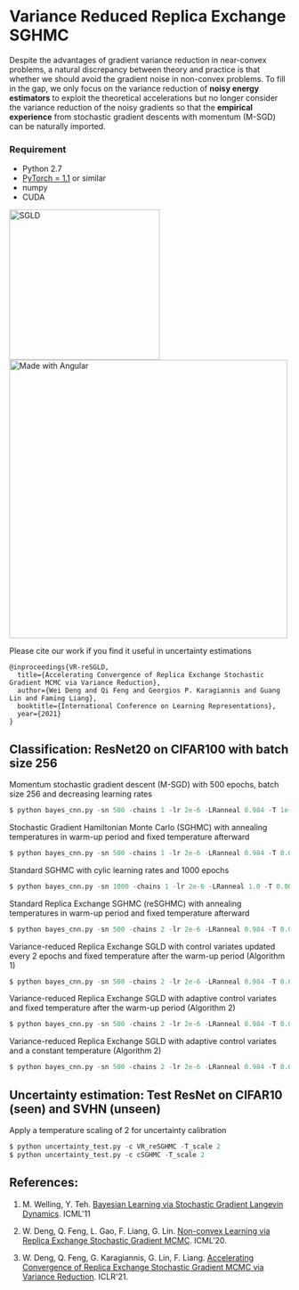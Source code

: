 # Variance Reduced Replica Exchange SGHMC

Despite the advantages of gradient variance reduction in near-convex problems, a natural discrepancy between theory and practice is that whether we should avoid the gradient noise in non-convex problems. To fill in the gap, we only focus on the variance reduction of **noisy energy estimators** to exploit the theoretical accelerations but no longer consider the variance reduction of the noisy gradients so that the **empirical experience** from stochastic gradient descents with momentum (M-SGD) can be naturally imported.


### Requirement
* Python 2.7
* [PyTorch = 1.1](https://pytorch.org/) or similar
* numpy
* CUDA 


<p float="left">
  <img src="output/SGLD.gif" width="270" title="SGLD"/>
  <img src="output/reSGLD_vs_VR_reSGLD.gif" width="500" alt="Made with Angular" title="Angular" /> 
</p>


Please cite our work if you find it useful in uncertainty estimations

```
@inproceedings{VR-reSGLD,
  title={Accelerating Convergence of Replica Exchange Stochastic Gradient MCMC via Variance Reduction},
  author={Wei Deng and Qi Feng and Georgios P. Karagiannis and Guang Lin and Faming Liang},
  booktitle={International Conference on Learning Representations},
  year={2021}
}
```



## Classification: ResNet20 on CIFAR100 with batch size 256

Momentum stochastic gradient descent (M-SGD) with 500 epochs, batch size 256 and decreasing learning rates
```python
$ python bayes_cnn.py -sn 500 -chains 1 -lr 2e-6 -LRanneal 0.984 -T 1e-300  -burn 0.6 
```


Stochastic Gradient Hamiltonian Monte Carlo (SGHMC) with annealing temperatures in warm-up period and fixed temperature afterward
```python
$ python bayes_cnn.py -sn 500 -chains 1 -lr 2e-6 -LRanneal 0.984 -T 0.01 -Tanneal 1.02 -burn 0.6 
```
Standard SGHMC with cylic learning rates and 1000 epochs
```python
$ python bayes_cnn.py -sn 1000 -chains 1 -lr 2e-6 -LRanneal 1.0 -T 0.001 -cycle 5 -period 0 -burn 0.7 
```

Standard Replica Exchange SGHMC (reSGHMC) with annealing temperatures in warm-up period and fixed temperature afterward
```python
$ python bayes_cnn.py -sn 500 -chains 2 -lr 2e-6 -LRanneal 0.984 -T 0.01 -var_reduce 0 -period 2 -bias_F 1.5e5 -burn 0.6 
```

Variance-reduced Replica Exchange SGLD with control variates updated every 2 epochs and fixed temperature after the warm-up period (Algorithm 1)
```python
$ python bayes_cnn.py -sn 500 -chains 2 -lr 2e-6 -LRanneal 0.984 -T 0.01 -var_reduce 1 -period 2 -bias_F 1.5e5 -burn 0.6 -seed 85674
```

Variance-reduced Replica Exchange SGLD with adaptive control variates and fixed temperature after the warm-up period (Algorithm 2)
```python
$ python bayes_cnn.py -sn 500 -chains 2 -lr 2e-6 -LRanneal 0.984 -T 0.01 -var_reduce 1 -period 2 -bias_F 1.5e5 -burn 0.6 -adapt_c 1
```

Variance-reduced Replica Exchange SGLD with adaptive control variates and a constant temperature (Algorithm 2)
```python
$ python bayes_cnn.py -sn 500 -chains 2 -lr 2e-6 -LRanneal 0.984 -T 0.0001 -Tanneal 1 -var_reduce 1 -period 2 -bias_F 1.5e7 -burn 0.6 -adapt_c 1 
```

## Uncertainty estimation: Test ResNet on CIFAR10 (seen) and SVHN (unseen)

Apply a temperature scaling of 2 for uncertainty calibration
```python
$ python uncertainty_test.py -c VR_reSGHMC -T_scale 2
$ python uncertainty_test.py -c cSGHMC -T_scale 2
```



## References:

1. M. Welling, Y. Teh. [Bayesian Learning via Stochastic Gradient Langevin Dynamics](https://pdfs.semanticscholar.org/aeed/631d6a84100b5e9a021ec1914095c66de415.pdf). ICML'11

2. W. Deng, Q. Feng, L. Gao, F. Liang, G. Lin. [Non-convex Learning via Replica Exchange Stochastic Gradient MCMC](https://arxiv.org/pdf/2008.05367.pdf). ICML'20.

4. W. Deng, Q. Feng, G. Karagiannis, G. Lin, F. Liang. [Accelerating Convergence of Replica Exchange Stochastic Gradient MCMC via Variance Reduction](https://openreview.net/forum?id=iOnhIy-a-0n). ICLR'21.

